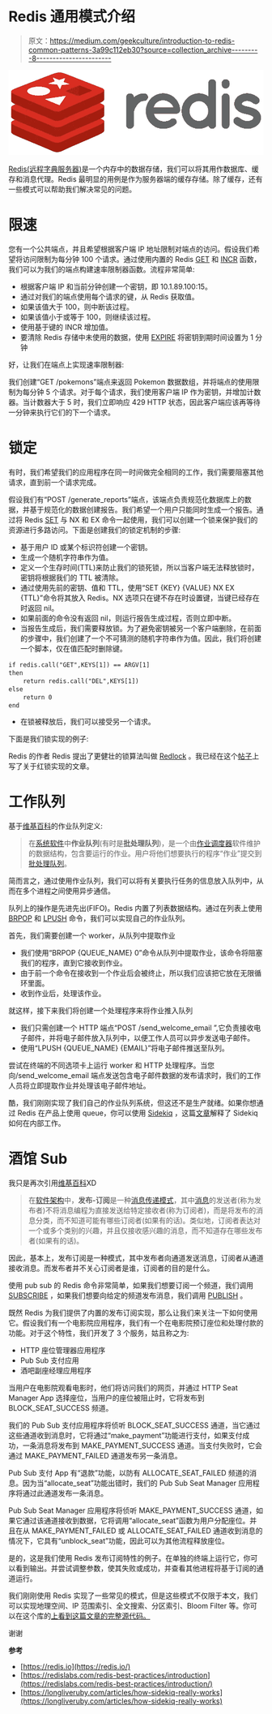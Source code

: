 # Redis 通用模式介绍

> 原文：<https://medium.com/geekculture/introduction-to-redis-common-patterns-3a99c112eb30?source=collection_archive---------8----------------------->

![](img/8dd9267035e32f0fb7f29fd6d3f0a0e0.png)

[Redis(远程字典服务器)](https://redis.io/)是一个内存中的数据存储，我们可以将其用作数据库、缓存和消息代理。Redis 最明显的用例是作为服务器端的缓存存储。除了缓存，还有一些模式可以帮助我们解决常见的问题。

# **限速**

您有一个公共端点，并且希望根据客户端 IP 地址限制对端点的访问。假设我们希望将访问限制为每分钟 100 个请求。通过使用内置的 Redis [GET](https://redis.io/commands/get) 和 [INCR](https://redis.io/commands/incr) 函数，我们可以为我们的端点构建速率限制器函数。流程非常简单:

*   根据客户端 IP 和当前分钟创建一个密钥，即 10.1.89.100:15。
*   通过对我们的端点使用每个请求的键，从 Redis 获取值。
*   如果该值大于 100，则中断该过程。
*   如果该值小于或等于 100，则继续该过程。
*   使用基于键的 INCR 增加值。
*   要清除 Redis 存储中未使用的数据，使用 [EXPIRE](https://redis.io/commands/expire) 将密钥到期时间设置为 1 分钟

好，让我们在端点上实现速率限制器:

我们创建“GET /pokemons”端点来返回 Pokemon 数据数组，并将端点的使用限制为每分钟 5 个请求。对于每个请求，我们使用客户端 IP 作为密钥，并增加计数器。当计数器大于 5 时，我们立即响应 429 HTTP 状态，因此客户端应该再等待一分钟来执行它们的下一个请求。

# **锁定**

有时，我们希望我们的应用程序在同一时间做完全相同的工作，我们需要阻塞其他请求，直到前一个请求完成。

假设我们有“POST /generate_reports”端点，该端点负责规范化数据库上的数据，并基于规范化的数据创建报告。我们希望一个用户只能同时生成一个报告。通过将 Redis [SET](https://redis.io/commands/set) 与 NX 和 EX 命令一起使用，我们可以创建一个锁来保护我们的资源进行多路访问。下面是创建我们的锁定机制的步骤:

*   基于用户 ID 或某个标识符创建一个密钥。
*   生成一个随机字符串作为值。
*   定义一个生存时间(TTL)来防止我们的锁死锁，所以当客户端无法释放锁时，密钥将根据我们的 TTL 被清除。
*   通过使用先前的密钥、值和 TTL，使用“SET {KEY} {VALUE} NX EX {TTL}”命令将其放入 Redis。NX 选项只在键不存在时设置键，当键已经存在时返回 nil。
*   如果前面的命令没有返回 nil，则运行报告生成过程，否则立即中断。
*   当报告生成后，我们需要释放锁。为了避免密钥被另一个客户端删除，在前面的步骤中，我们创建了一个不可猜测的随机字符串作为值。因此，我们将创建一个脚本，仅在值匹配时删除键。

```
if redis.call("GET",KEYS[1]) == ARGV[1]
then
    return redis.call("DEL",KEYS[1])
else
    return 0
end
```

*   在锁被释放后，我们可以接受另一个请求。

下面是我们锁实现的例子:

Redis 的作者 Redis 提出了更健壮的锁算法叫做 [Redlock](https://redis.io/topics/distlock) 。我已经在这个[帖子](https://syafdia.medium.com/implementing-redlock-on-redis-for-distributed-locks-a3cfe60d4ea4)上写了关于红锁实现的文章。

# **工作队列**

基于[维基百科](https://en.wikipedia.org/wiki/Job_queue)的作业队列定义:

> 在[系统软件](https://en.wikipedia.org/wiki/System_software)中**作业队列**(有时是**批处理队列**)，是一个由[作业调度器](https://en.wikipedia.org/wiki/Job_scheduler)软件维护的数据结构，包含要运行的作业。用户将他们想要执行的程序“作业”提交到[批处理队列](https://en.wikipedia.org/wiki/Batch_processing)。

简而言之，通过使用作业队列，我们可以将有关要执行任务的信息放入队列中，从而在多个进程之间使用异步通信。

队列上的操作是先进先出(FIFO)。Redis 内置了列表数据结构。通过在列表上使用 [BRPOP](https://redis.io/commands/brpop) 和 [LPUSH](https://redis.io/commands/lpush) 命令，我们可以实现自己的作业队列。

首先，我们需要创建一个 worker，从队列中提取作业

*   我们使用“BRPOP {QUEUE_NAME} 0”命令从队列中提取作业，该命令将阻塞我们的程序，直到它接收到作业。
*   由于前一个命令在接收到一个作业后会被终止，所以我们应该把它放在无限循环里面。
*   收到作业后，处理该作业。

就这样，接下来我们将创建一个处理程序来将作业推入队列

*   我们只需创建一个 HTTP 端点“POST /send_welcome_email ”,它负责接收电子邮件，并将电子邮件放入队列中，以便工作人员可以异步发送电子邮件。
*   使用“LPUSH {QUEUE_NAME} {EMAIL}”将电子邮件推送至队列。

尝试在终端的不同选项卡上运行 worker 和 HTTP 处理程序。当您向/send_welcome_email 端点发送包含电子邮件数据的发布请求时，我们的工作人员将立即提取作业并处理该电子邮件地址。

酷，我们刚刚实现了我们自己的作业队列系统，但这还不是生产就绪。如果你想通过 Redis 在产品上使用 queue，你可以使用 [Sidekiq](https://github.com/mperham/sidekiq) ，这篇[文章](https://longliveruby.com/articles/how-sidekiq-really-works)解释了 Sidekiq 如何在内部工作。

# **酒馆 Sub**

我只是再次引用[维基百科](https://en.wikipedia.org/wiki/Publish%E2%80%93subscribe_pattern)XD

> 在[软件架构](https://en.wikipedia.org/wiki/Software_architecture)中，**发布-订阅**是一种[消息传递模式](https://en.wikipedia.org/wiki/Messaging_pattern)，其中[消息](https://en.wikipedia.org/wiki/Message_passing)的发送者(称为发布者)不将消息编程为直接发送给特定接收者(称为订阅者)，而是将发布的消息分类，而不知道可能有哪些订阅者(如果有的话)。类似地，订阅者表达对一个或多个类别的兴趣，并且仅接收感兴趣的消息，而不知道存在哪些发布者(如果有的话)。

因此，基本上，发布订阅是一种模式，其中发布者向通道发送消息，订阅者从通道接收消息。而发布者并不关心订阅者是谁，订阅者的目的是什么。

使用 pub sub 的 Redis 命令非常简单，如果我们想要订阅一个频道，我们调用 [SUBSCRIBE](https://redis.io/commands/subscribe) ，如果我们想要向给定的频道发布消息，我们调用 [PUBLISH](https://redis.io/commands/publish) 。

既然 Redis 为我们提供了内置的发布订阅实现，那么让我们来关注一下如何使用它。假设我们有一个电影院应用程序，我们有一个在电影院预订座位和处理付款的功能。对于这个特性，我们开发了 3 个服务，姑且称之为:

*   HTTP 座位管理器应用程序
*   Pub Sub 支付应用
*   酒吧副座经理应用程序

当用户在电影院观看电影时，他们将访问我们的网页，并通过 HTTP Seat Manager App 选择座位，当用户的座位被阻止时，它将发布到 BLOCK_SEAT_SUCCESS 频道。

我们的 Pub Sub 支付应用程序将侦听 BLOCK_SEAT_SUCCESS 通道，当它通过这些通道收到消息时，它将通过“make_payment”功能进行支付，如果支付成功，一条消息将发布到 MAKE_PAYMENT_SUCCESS 通道。当支付失败时，它会通过 MAKE_PAYMENT_FAILED 通道发布另一条消息。

Pub Sub 支付 App 有“退款”功能，以防有 ALLOCATE_SEAT_FAILED 频道的消息。因为当“allocate_seat”功能出错时，我们的 Pub Sub Seat Manager 应用程序将通过此通道发布一条消息。

Pub Sub Seat Manager 应用程序将侦听 MAKE_PAYMENT_SUCCESS 通道，如果它通过该通道接收到数据，它将调用“allocate_seat”函数为用户分配座位。并且在从 MAKE_PAYMENT_FAILED 或 ALLOCATE_SEAT_FAILED 通道收到消息的情况下，它具有“unblock_seat”功能，因此可以为其他流程释放座位。

是的，这是我们使用 Redis 发布订阅特性的例子。在单独的终端上运行它，你可以看到输出。并尝试调整参数，使其失败或成功，并查看其他进程将基于订阅的通道运行。

我们刚刚使用 Redis 实现了一些常见的模式，但是这些模式不仅限于本文，我们可以实现地理空间、IP 范围索引、全文搜索、分区索引、Bloom Filter 等。你可以在这个库的[上看到这篇文章的完整源代码。](https://github.com/syafdia/programming-sample/tree/master/RedisPattern)

谢谢

**参考**

*   [https://redis.io](https://redis.io/)
*   [https://redislabs.com/redis-best-practices/introduction](https://redislabs.com/redis-best-practices/introduction/)
*   [https://longliveruby.com/articles/how-sidekiq-really-works](https://longliveruby.com/articles/how-sidekiq-really-works)
